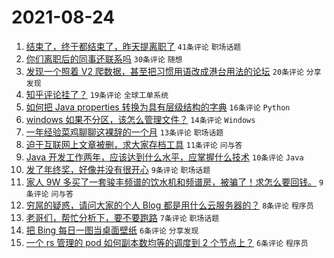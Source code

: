 # 2021-08-24

1. [结束了，终于都结束了，昨天提离职了](https://www.v2ex.com/t/797606) `41条评论` `职场话题`
1. [你们离职后的同事还联系吗](https://www.v2ex.com/t/797597) `30条评论` `随想`
1. [发现一个照着 V2 爬数据，甚至把习惯用语改成港台用法的论坛](https://www.v2ex.com/t/797620) `20条评论` `分享发现`
1. [知乎评论挂了？](https://www.v2ex.com/t/797632) `19条评论` `全球工单系统`
1. [如何把 Java properties 转换为具有层级结构的字典](https://www.v2ex.com/t/797618) `16条评论` `Python`
1. [windows 如果不分区，该怎么管理文件？](https://www.v2ex.com/t/797639) `14条评论` `Windows`
1. [一年经验菜鸡聊聊这裸辞的一个月](https://www.v2ex.com/t/797616) `13条评论` `职场话题`
1. [迫于互联网上文章被删，求大家存档工具](https://www.v2ex.com/t/797613) `11条评论` `问与答`
1. [Java 开发工作两年，应该达到什么水平，应掌握什么技术](https://www.v2ex.com/t/797638) `10条评论` `Java`
1. [发了年终奖，好像并没有很开心](https://www.v2ex.com/t/797633) `9条评论` `职场话题`
1. [家人 9W 多买了一套骏丰频谱的饮水机和频谱房，被骗了！求怎么要回钱。](https://www.v2ex.com/t/797615) `9条评论` `问与答`
1. [穷屌的疑惑，请问大家的个人 Blog 都是用什么云服务器的？](https://www.v2ex.com/t/797649) `8条评论` `程序员`
1. [老哥们，帮忙分析下，要不要跑路](https://www.v2ex.com/t/797611) `7条评论` `职场话题`
1. [把 Bing 每日一图当桌面壁纸](https://www.v2ex.com/t/797646) `6条评论` `分享发现`
1. [一个 rs 管理的 pod 如何副本数均等的调度到 2 个节点上？](https://www.v2ex.com/t/797644) `6条评论` `程序员`
